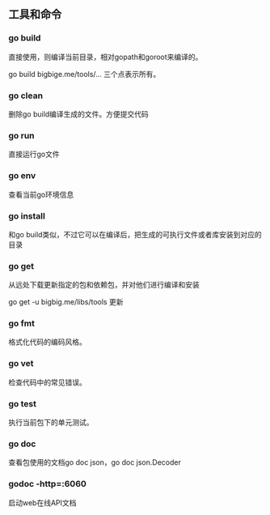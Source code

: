 ## 工具和命令

### go build

直接使用，则编译当前目录，相对gopath和goroot来编译的。

go build bigbige.me/tools/…  三个点表示所有。



### go clean

删除go build编译生成的文件。方便提交代码

### go run

直接运行go文件

### go env

查看当前go环境信息

### go install

和go build类似，不过它可以在编译后，把生成的可执行文件或者库安装到对应的目录



### go get

从远处下载更新指定的包和依赖包，并对他们进行编译和安装

go get -u bigbig.me/libs/tools 更新

### go fmt

格式化代码的编码风格。

### go vet

检查代码中的常见错误。

### go test

执行当前包下的单元测试。

### go doc

查看包使用的文档go doc json，go doc json.Decoder

### godoc -http=:6060

启动web在线API文档